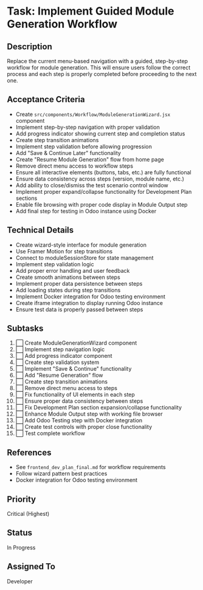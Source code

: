 # Task: Implement Guided Module Generation Workflow

## Description
Replace the current menu-based navigation with a guided, step-by-step workflow for module generation. This will ensure users follow the correct process and each step is properly completed before proceeding to the next one.

## Acceptance Criteria
- Create `src/components/Workflow/ModuleGenerationWizard.jsx` component
- Implement step-by-step navigation with proper validation
- Add progress indicator showing current step and completion status
- Create step transition animations
- Implement step validation before allowing progression
- Add "Save & Continue Later" functionality
- Create "Resume Module Generation" flow from home page
- Remove direct menu access to workflow steps
- Ensure all interactive elements (buttons, tabs, etc.) are fully functional
- Ensure data consistency across steps (version, module name, etc.)
- Add ability to close/dismiss the test scenario control window
- Implement proper expand/collapse functionality for Development Plan sections
- Enable file browsing with proper code display in Module Output step
- Add final step for testing in Odoo instance using Docker

## Technical Details
- Create wizard-style interface for module generation
- Use Framer Motion for step transitions
- Connect to moduleSessionStore for state management
- Implement step validation logic
- Add proper error handling and user feedback
- Create smooth animations between steps
- Implement proper data persistence between steps
- Add loading states during step transitions
- Implement Docker integration for Odoo testing environment
- Create iframe integration to display running Odoo instance
- Ensure test data is properly passed between steps

## Subtasks
1. ⬜ Create ModuleGenerationWizard component
2. ⬜ Implement step navigation logic
3. ⬜ Add progress indicator component
4. ⬜ Create step validation system
5. ⬜ Implement "Save & Continue" functionality
6. ⬜ Add "Resume Generation" flow
7. ⬜ Create step transition animations
8. ⬜ Remove direct menu access to steps
9. ⬜ Fix functionality of UI elements in each step
10. ⬜ Ensure proper data consistency between steps
11. ⬜ Fix Development Plan section expansion/collapse functionality
12. ⬜ Enhance Module Output step with working file browser
13. ⬜ Add Odoo Testing step with Docker integration
14. ⬜ Create test controls with proper close functionality
15. ⬜ Test complete workflow

## References
- See `frontend_dev_plan_final.md` for workflow requirements
- Follow wizard pattern best practices
- Docker integration for Odoo testing environment

## Priority
Critical (Highest)

## Status
In Progress

## Assigned To
Developer 
